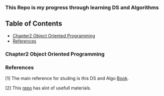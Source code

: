 ### This Repo is my progress through learning DS and Algorithms 



## Table of Contents

- [Chapter2 Object Oriented Programming](#chapter2-object-oriented-programming)
- [References](#references)


### Chapter2 Object Oriented Programming


### References

[1] The main reference for studing is this DS and Algo [Book](https://www.amazon.com/Structures-Algorithms-Python-Michael-Goodrich/dp/1118290275).

[2] This [repo](https://github.com/jwasham/coding-interview-university#dynamic-programming) has alot of usefull materials.
